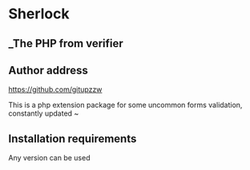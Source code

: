 #   Sherlock
## _The PHP from verifier

## Author address

https://github.com/gitupzzw


This is a php extension package for some uncommon forms validation, constantly updated ~


## Installation requirements
Any version can be used





